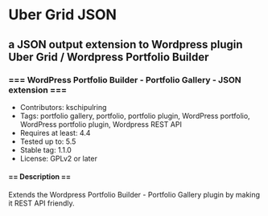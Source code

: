 # Uber Grid JSON
## a JSON output extension to Wordpress plugin Uber Grid / Wordpress Portfolio Builder

### === WordPress Portfolio Builder - Portfolio Gallery - JSON extension ===
- Contributors: kschipulring
- Tags: portfolio gallery, portfolio, portfolio plugin, WordPress portfolio, WordPress portfolio plugin, Wordpress REST API
- Requires at least: 4.4
- Tested up to: 5.5
- Stable tag: 1.1.0
- License: GPLv2 or later


#### == Description ==

Extends the Wordpress Portfolio Builder - Portfolio Gallery plugin by making it REST API friendly.
